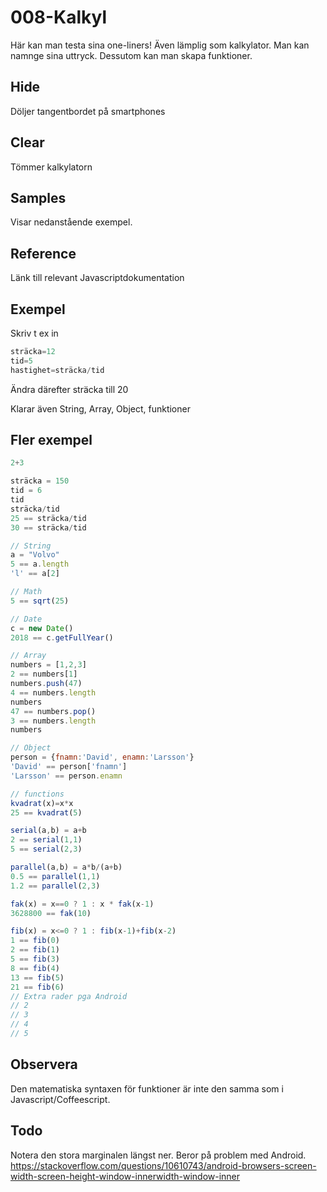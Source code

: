 # 008-Kalkyl

Här kan man testa sina one-liners!
Även lämplig som kalkylator.
Man kan namnge sina uttryck.
Dessutom kan man skapa funktioner.

## Hide
Döljer tangentbordet på smartphones

## Clear
Tömmer kalkylatorn

## Samples
Visar nedanstående exempel.

## Reference
Länk till relevant Javascriptdokumentation

## Exempel

Skriv t ex in 

```javascript
sträcka=12
tid=5
hastighet=sträcka/tid
```

Ändra därefter sträcka till 20

Klarar även String, Array, Object, funktioner

## Fler exempel

```javascript
2+3

sträcka = 150
tid = 6
tid
sträcka/tid
25 == sträcka/tid 
30 == sträcka/tid

// String
a = "Volvo" 
5 == a.length
'l' == a[2]

// Math
5 == sqrt(25) 

// Date
c = new Date() 
2018 == c.getFullYear()

// Array
numbers = [1,2,3] 
2 == numbers[1]
numbers.push(47)
4 == numbers.length
numbers 
47 == numbers.pop()
3 == numbers.length
numbers

// Object
person = {fnamn:'David', enamn:'Larsson'}
'David' == person['fnamn']
'Larsson' == person.enamn

// functions
kvadrat(x)=x*x
25 == kvadrat(5)

serial(a,b) = a+b
2 == serial(1,1)
5 == serial(2,3)

parallel(a,b) = a*b/(a+b)
0.5 == parallel(1,1)
1.2 == parallel(2,3)

fak(x) = x==0 ? 1 : x * fak(x-1)
3628800 == fak(10)

fib(x) = x<=0 ? 1 : fib(x-1)+fib(x-2) 
1 == fib(0)
2 == fib(1)
5 == fib(3)
8 == fib(4)
13 == fib(5)
21 == fib(6)
// Extra rader pga Android
// 2
// 3
// 4
// 5
```

## Observera

Den matematiska syntaxen för funktioner är inte den samma som i Javascript/Coffeescript.

## Todo

Notera den stora marginalen längst ner.
Beror på problem med Android.
https://stackoverflow.com/questions/10610743/android-browsers-screen-width-screen-height-window-innerwidth-window-inner